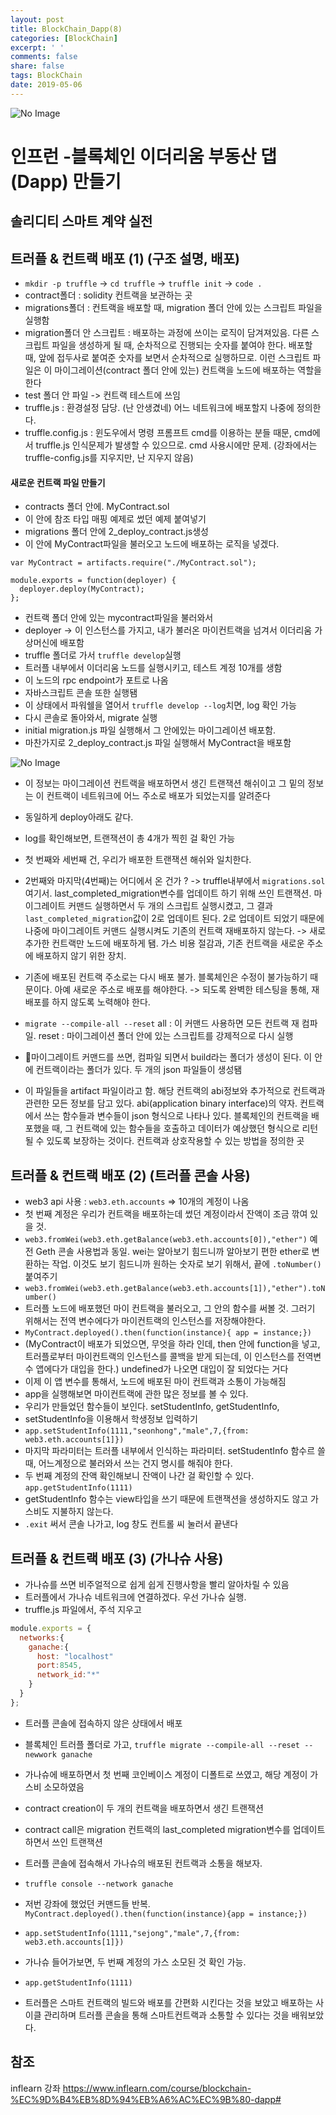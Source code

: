```yaml
---
layout: post
title: BlockChain_Dapp(8)
categories: [BlockChain]
excerpt: ' '
comments: false
share: false
tags: BlockChain
date: 2019-05-06
---
```


![No Image](/assets/logo/BlockChain.png)

# 인프런 -블록체인 이더리움 부동산 댑(Dapp) 만들기

## 솔리디티 스마트 계약 실전

## 트러플 & 컨트랙 배포 (1) (구조 설명, 배포)

- `mkdir -p truffle` -> `cd truffle` -> `truffle init` -> `code .`
- contract폴더 : solidity 컨트랙을 보관하는 곳
- migrations폴더 : 컨트랙을 배포할 때, migration 폴더 안에 있는 스크립트 파일을 실행함
- migration폴더 안 스크립트 : 배포하는 과정에 쓰이는 로직이 담겨져있음. 다른 스크립트 파일을 생성하게 될 때, 순차적으로 진행되는 숫자를 붙여야 한다. 배포할 때, 앞에 접두사로 붙여준 숫자를 보면서 순차적으로 실행하므로. 이런 스크립트 파일은 이 마이그레이션(contract 폴더 안에 있는) 컨트랙을 노드에 배포하는 역할을 한다
- test 폴더 안 파일 -> 컨트랙 테스트에 쓰임
- truffle.js : 환경설정 담당. (난 안생겼네) 어느 네트워크에 배포할지 나중에 정의한다.
- truffle.config.js : 윈도우에서 명령 프롬프트 cmd를 이용하는 분들 때문, cmd에서 truffle.js 인식문제가 발생할 수 있으므로. cmd 사용시에만 문제. (강좌에서는 truffle-config.js를 지우지만, 난 지우지 않음)

#### 새로운 컨트랙 파일 만들기

- contracts 폴더 안에. MyContract.sol
- 이 안에 참조 타입 매핑 예제로 썼던 예제 붙여넣기
- migrations 폴더 안에 2_deploy_contract.js생성
- 이 안에 MyContract파일을 불러오고 노드에 배포하는 로직을 넣겠다.

```solidity
var MyContract = artifacts.require("./MyContract.sol");

module.exports = function(deployer) {
  deployer.deploy(MyContract);
};

```

- 컨트랙 폴더 안에 있는 mycontract파일을 불러와서
- deployer -> 이 인스턴스를 가지고, 내가 불러온 마이컨트랙을 넘겨서 이더리움 가상머신에 배포함
- truffle 폴더로 가서 `truffle develop`실행
- 트러플 내부에서 이더리움 노드를 실행시키고, 테스트 계정 10개를 생함
- 이 노드의 rpc endpoint가 포트로 나옴
- 자바스크립트 콘솔 또한 실행됌
- 이 상태에서 파워쉘을 열어서 `truffle develop --log`치면, log 확인 가능
- 다시 콘솔로 돌아와서, migrate 실행
- initial migration.js 파일 실행해서 그 안에있는 마이그레이션 배포함.
- 마찬가지로 2_deploy_contract.js 파일 실행해서 MyContract을 배포함

![No Image](/assets/posts/20190506/1.png)

- 이 정보는 마이그레이션 컨트랙을 배포하면서 생긴 트랜잭션 해쉬이고
  그 밑의 정보는 이 컨트랙이 네트워크에 어느 주소로 배포가 되었는지를 알려준다
- 동일하게 deploy아래도 같다.
- log를 확인해보면, 트랜잭션이 총 4개가 찍힌 걸 확인 가능
- 첫 번째와 세번째 건, 우리가 배포한 트랜잭션 해쉬와 일치한다.
- 2번째와 마지막(4번째)는 어디에서 온 건가 ? -> truffle내부에서 `migrations.sol` 여기서. last_completed_migration변수를 업데이트 하기 위해 쓰인 트랜잭션. 마이그레이트 커맨드 실행하면서 두 개의 스크립트 실행시켰고, 그 결과 `last_completed_migration`값이 2로 업데이트 된다. 2로 업데이트 되었기 때문에 나중에 마이그레이트 커맨드 실행시켜도 기존의 컨트랙 재배포하지 않는다. -> 새로 추가한 컨트랙만 노드에 배포하게 됌. 가스 비용 절감과, 기존 컨트랙을 새로운 주소에 배포하지 않기 위한 장치.

- 기존에 배포된 컨트랙 주소로는 다시 배포 불가. 블록체인은 수정이 불가능하기 때문이다. 아예 새로운 주소로 배포를 해야한다. -> 되도록 완벽한 테스팅을 통해, 재배포를 하지 않도록 노력해야 한다.
- `migrate --compile-all --reset` all : 이 커맨드 사용하면 모든 컨트랙 재 컴파일. reset : 마이그레이션 폴더 안에 있는 스크립트를 강제적으로 다시 실행
- 마이그레이트 커맨드를 쓰면, 컴파일 되면서 build라는 폴더가 생성이 된다. 이 안에 컨트랙이라는 폴더가 있다. 두 개의 json 파일들이 생성됌
- 이 파일들을 artifact 파일이라고 함. 해당 컨트랙의 abi정보와 추가적으로 컨트랙과 관련한 모든 정보를 담고 있다. abi(application binary interface)의 약자. 컨트랙에서 쓰는 함수들과 변수들이 json 형식으로 나타나 있다. 블록체인의 컨트랙을 배포했을 때, 그 컨트랙에 있는 함수들을 호출하고 데이터가 예상했던 형식으로 리턴될 수 있도록 보장하는 것이다. 컨트랙과 상호작용할 수 있는 방법을 정의한 곳

## 트러플 & 컨트랙 배포 (2) (트러플 콘솔 사용)

- web3 api 사용 : `web3.eth.accounts` => 10개의 계정이 나옴
- 첫 번째 계정은 우리가 컨트랙을 배포하는데 썼던 계정이라서 잔액이 조금 깎여 있을 것.
- `web3.fromWei(web3.eth.getBalance(web3.eth.accounts[0]),"ether")` 예전 Geth 콘솔 사용법과 동일. wei는 알아보기 힘드니까 알아보기 편한 ether로 변환하는 작업. 이것도 보기 힘드니까 원하는 숫자로 보기 위해서, 끝에 `.toNumber()`붙여주기
- `web3.fromWei(web3.eth.getBalance(web3.eth.accounts[1]),"ether").toNumber()`
- 트러플 노드에 배포했던 마이 컨트랙을 불러오고, 그 안의 함수를 써볼 것. 그러기 위해서는 전역 변수에다가 마이컨트랙의 인스턴스를 저장해야한다.
- `MyContract.deployed().then(function(instance){ app = instance;})`
- (MyContract이 배포가 되었으면, 무엇을 하라 인데, then 안에 function을 넣고, 트러플로부터 마이컨트랙의 인스턴스를 콜백을 받게 되는데, 이 인스턴스를 전역변수 앱에다가 대입을 한다.) undefined가 나오면 대입이 잘 되었다는 거다
- 이제 이 앱 변수를 통해서, 노드에 배포된 마이 컨트랙과 소통이 가능해짐
- app을 실행해보면 마이컨트랙에 관한 많은 정보를 볼 수 있다.
- 우리가 만들었던 함수들이 보인다. setStudentInfo, getStudentInfo,
- setStudentInfo을 이용해서 학생정보 입력하기
- `app.setStudentInfo(1111,"seonhong","male",7,{from: web3.eth.accounts[1]})`
- 마지막 파라미터는 트러플 내부에서 인식하는 파라미터. setStudentInfo 함수르 쓸 때, 어느계정으로 불러와서 쓰는 건지 명시를 해줘야 한다.
- 두 번째 계정의 잔액 확인해보니 잔액이 나간 걸 확인할 수 있다. `app.getStudentInfo(1111)`
- getStudentInfo 함수는 view타입을 쓰기 때문에 트랜잭션을 생성하지도 않고 가스비도 지불하지 않는다.
- `.exit` 써서 콘솔 나가고, log 창도 컨트롤 씨 눌러서 끝낸다

## 트러플 & 컨트랙 배포 (3) (가나슈 사용)

- 가나슈를 쓰면 비주얼적으로 쉽게 쉽게 진행사항을 빨리 알아차릴 수 있음
- 트러플에서 가나슈 네트워크에 연결하겠다. 우선 가나슈 실행.
- truffle.js 파일에서, 주석 지우고

```javascript
module.exports = {
  networks:{
    ganache:{
      host: "localhost"
      port:8545,
      network_id:"*"
    }
  }
};
```

- 트러플 콘솔에 접속하지 않은 상태에서 배포
- 블록체인 트러플 폴더로 가고, `truffle migrate --compile-all --reset --newwork ganache`
- 가나슈에 배포하면서 첫 번째 코인베이스 계정이 디폴트로 쓰였고, 해당 계정이 가스비 소모하였음
- contract creation이 두 개의 컨트랙을 배포하면서 생긴 트랜잭션
- contract call은 migration 컨트랙의 last_completed migration변수를 업데이트하면서 쓰인 트랜잭션
- 트러플 콘솔에 접속해서 가나슈의 배포된 컨트랙과 소통을 해보자.
- `truffle console --network ganache`
- 저번 강좌에 했었던 커맨드들 반복. `MyContract.deployed().then(function(instance){app = instance;})`
- `app.setStudentInfo(1111,"sejong","male",7,{from: web3.eth.accounts[1]})`
- 가나슈 들어가보면, 두 번째 계정의 가스 소모된 것 확인 가능.
- `app.getStudentInfo(1111)`

- 트러플은 스마트 컨트랙의 빌드와 배포를 간편화 시킨다는 것을 보았고 배포하는 사이클 관리하며 트러플 콘솔을 통해 스마트컨트랙과 소통할 수 있다는 것을 배워보았다.

## 참조

inflearn 강좌
<https://www.inflearn.com/course/blockchain-%EC%9D%B4%EB%8D%94%EB%A6%AC%EC%9B%80-dapp#>
